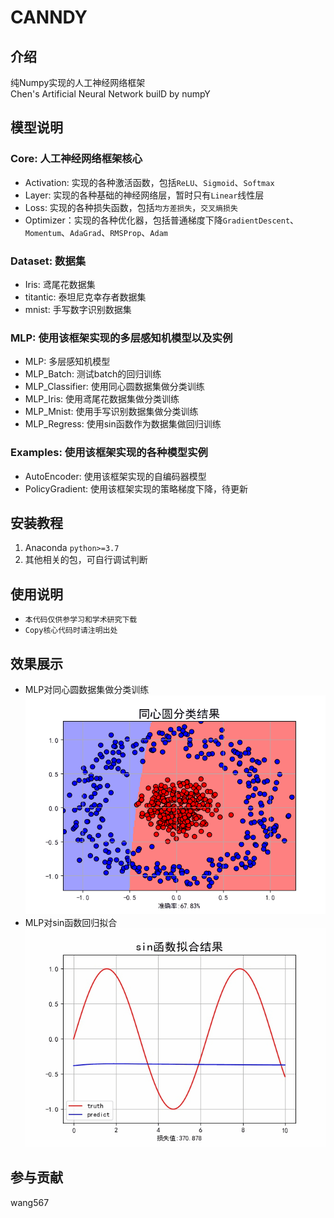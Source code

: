 # CANNDY

## 介绍
纯Numpy实现的人工神经网络框架<br>
Chen's Artificial Neural Network builD by numpY


## 模型说明
### Core: 人工神经网络框架核心

- Activation: 实现的各种激活函数，包括`ReLU`、`Sigmoid`、`Softmax`
- Layer: 实现的各种基础的神经网络层，暂时只有`Linear`线性层
- Loss: 实现的各种损失函数，包括`均方差损失`，`交叉熵损失`
- Optimizer：实现的各种优化器，包括普通梯度下降`GradientDescent`、`Momentum`、`AdaGrad`、`RMSProp`、`Adam`

### Dataset: 数据集

- Iris: 鸢尾花数据集
- titantic: 泰坦尼克幸存者数据集
- mnist: 手写数字识别数据集

### MLP: 使用该框架实现的多层感知机模型以及实例

- MLP: 多层感知机模型
- MLP_Batch: 测试batch的回归训练
- MLP_Classifier: 使用同心圆数据集做分类训练
- MLP_Iris: 使用鸢尾花数据集做分类训练
- MLP_Mnist: 使用手写识别数据集做分类训练
- MLP_Regress: 使用sin函数作为数据集做回归训练

### Examples: 使用该框架实现的各种模型实例

- AutoEncoder: 使用该框架实现的自编码器模型
- PolicyGradient: 使用该框架实现的策略梯度下降，待更新


## 安装教程

1.  Anaconda `python>=3.7`
2.  其他相关的包，可自行调试判断  


## 使用说明

- `本代码仅供参学习和学术研究下载`
- `Copy核心代码时请注明出处`

## 效果展示
- MLP对同心圆数据集做分类训练
<img src="Pic/MLP_circle.gif" width="480" height="350" alt="回归拟合"/><br/>
- MLP对sin函数回归拟合<br>
<img src="Pic/MLP_sin.gif" width="480" height="350" alt="回归拟合"/><br/>
## 参与贡献

wang567


